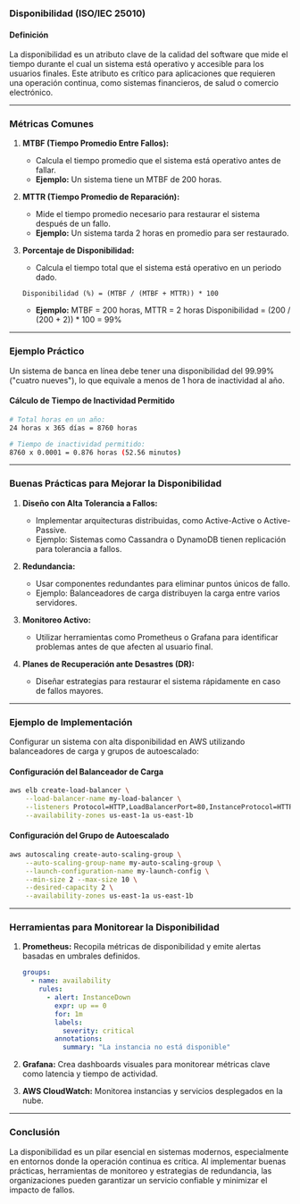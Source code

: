 ### **Disponibilidad (ISO/IEC 25010)**

#### **Definición**
La disponibilidad es un atributo clave de la calidad del software que mide el tiempo durante el cual un sistema está operativo y accesible para los usuarios finales. Este atributo es crítico para aplicaciones que requieren una operación continua, como sistemas financieros, de salud o comercio electrónico.

---

### **Métricas Comunes**
1. **MTBF (Tiempo Promedio Entre Fallos):**
   - Calcula el tiempo promedio que el sistema está operativo antes de fallar.
   - **Ejemplo:** Un sistema tiene un MTBF de 200 horas.

2. **MTTR (Tiempo Promedio de Reparación):**
   - Mide el tiempo promedio necesario para restaurar el sistema después de un fallo.
   - **Ejemplo:** Un sistema tarda 2 horas en promedio para ser restaurado.

3. **Porcentaje de Disponibilidad:**
   - Calcula el tiempo total que el sistema está operativo en un periodo dado.
   ```
   Disponibilidad (%) = (MTBF / (MTBF + MTTR)) * 100
   ```
   - **Ejemplo:**
     MTBF = 200 horas, MTTR = 2 horas
     Disponibilidad = (200 / (200 + 2)) * 100 = 99%

---

### **Ejemplo Práctico**
Un sistema de banca en línea debe tener una disponibilidad del 99.99% ("cuatro nueves"), lo que equivale a menos de 1 hora de inactividad al año.

#### **Cálculo de Tiempo de Inactividad Permitido**
```bash
# Total horas en un año:
24 horas x 365 días = 8760 horas

# Tiempo de inactividad permitido:
8760 x 0.0001 = 0.876 horas (52.56 minutos)
```

---

### **Buenas Prácticas para Mejorar la Disponibilidad**

1. **Diseño con Alta Tolerancia a Fallos:**
   - Implementar arquitecturas distribuidas, como Active-Active o Active-Passive.
   - Ejemplo: Sistemas como Cassandra o DynamoDB tienen replicación para tolerancia a fallos.

2. **Redundancia:**
   - Usar componentes redundantes para eliminar puntos únicos de fallo.
   - Ejemplo: Balanceadores de carga distribuyen la carga entre varios servidores.

3. **Monitoreo Activo:**
   - Utilizar herramientas como Prometheus o Grafana para identificar problemas antes de que afecten al usuario final.

4. **Planes de Recuperación ante Desastres (DR):**
   - Diseñar estrategias para restaurar el sistema rápidamente en caso de fallos mayores.

---

### **Ejemplo de Implementación**
Configurar un sistema con alta disponibilidad en AWS utilizando balanceadores de carga y grupos de autoescalado:

#### **Configuración del Balanceador de Carga**
```bash
aws elb create-load-balancer \
    --load-balancer-name my-load-balancer \
    --listeners Protocol=HTTP,LoadBalancerPort=80,InstanceProtocol=HTTP,InstancePort=80 \
    --availability-zones us-east-1a us-east-1b
```

#### **Configuración del Grupo de Autoescalado**
```bash
aws autoscaling create-auto-scaling-group \
    --auto-scaling-group-name my-auto-scaling-group \
    --launch-configuration-name my-launch-config \
    --min-size 2 --max-size 10 \
    --desired-capacity 2 \
    --availability-zones us-east-1a us-east-1b
```

---

### **Herramientas para Monitorear la Disponibilidad**

1. **Prometheus:** Recopila métricas de disponibilidad y emite alertas basadas en umbrales definidos.
   ```yaml
   groups:
     - name: availability
       rules:
         - alert: InstanceDown
           expr: up == 0
           for: 1m
           labels:
             severity: critical
           annotations:
             summary: "La instancia no está disponible"
   ```

2. **Grafana:** Crea dashboards visuales para monitorear métricas clave como latencia y tiempo de actividad.

3. **AWS CloudWatch:** Monitorea instancias y servicios desplegados en la nube.

---

### **Conclusión**
La disponibilidad es un pilar esencial en sistemas modernos, especialmente en entornos donde la operación continua es crítica. Al implementar buenas prácticas, herramientas de monitoreo y estrategias de redundancia, las organizaciones pueden garantizar un servicio confiable y minimizar el impacto de fallos.

